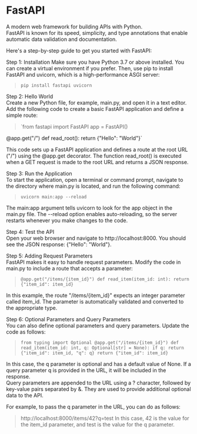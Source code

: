 # FastAPI
A modern web framework for building APIs with Python.<br>
FastAPI is known for its speed, simplicity, and type annotations that enable automatic data validation and documentation.<br>

Here's a step-by-step guide to get you started with FastAPI:

Step 1: Installation
Make sure you have Python 3.7 or above installed. You can create a virtual environment if you prefer. Then, use pip to install FastAPI and uvicorn, which is a high-performance ASGI server: <br>
> `pip install fastapi uvicorn`

Step 2: Hello World<br>
Create a new Python file, for example, main.py, and open it in a text editor. Add the following code to create a basic FastAPI application and define a simple route:

>`from fastapi import FastAPI
  app = FastAPI()

  @app.get("/")
  def read_root():
    return {"Hello": "World"}`
    
This code sets up a FastAPI application and defines a route at the root URL ("/") using the @app.get decorator. The function read_root() is executed when a GET request is made to the root URL and returns a JSON response.

Step 3: Run the Application<br>
To start the application, open a terminal or command prompt, navigate to the directory where main.py is located, and run the following command:

> `uvicorn main:app --reload`

The main:app argument tells uvicorn to look for the app object in the main.py file. The --reload option enables auto-reloading, so the server restarts whenever you make changes to the code.

Step 4: Test the API<br>
Open your web browser and navigate to http://localhost:8000. You should see the JSON response: {"Hello": "World"}.

Step 5: Adding Request Parameters<br>
FastAPI makes it easy to handle request parameters. Modify the code in main.py to include a route that accepts a parameter:

> `@app.get("/items/{item_id}")
  def read_item(item_id: int):
      return {"item_id": item_id}`

In this example, the route "/items/{item_id}" expects an integer parameter called item_id. The parameter is automatically validated and converted to the appropriate type.

Step 6: Optional Parameters and Query Parameters <br>
You can also define optional parameters and query parameters. Update the code as follows:

>`from typing import Optional
  @app.get("/items/{item_id}")
  def read_item(item_id: int, q: Optional[str] = None):
      if q:
          return {"item_id": item_id, "q": q}
      return {"item_id": item_id}`
      
In this case, the q parameter is optional and has a default value of None. If a query parameter q is provided in the URL, it will be included in the response.<br>
Query parameters are appended to the URL using a ? character, followed by key-value pairs separated by &. They are used to provide additional optional data to the API.

For example, to pass the q parameter in the URL, you can do as follows:
> http://localhost:8000/items/42?q=test
In this case, 42 is the value for the item_id parameter, and test is the value for the q parameter.

